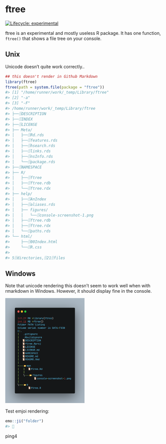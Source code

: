 
<!-- README.md is generated from README.Rmd. Please edit that file -->

# ftree

<!-- badges: start -->

[![Lifecycle:
experimental](https://img.shields.io/badge/lifecycle-experimental-orange.svg)](https://lifecycle.r-lib.org/articles/stages.html#experimental)
<!-- badges: end -->

ftree is an experimental and mostly useless R package. It has one
function, `ftree()` that shows a file tree on your console.

## Unix

Unicode doesn’t quite work correctly..

``` r
## this doesn't render in Github Markdown
library(ftree)
ftree(path = system.file(package = "ftree"))
#> [1] "/home/runner/work/_temp/Library/ftree"
#> [2] "-a"                                   
#> [3] "-F"                                   
#> /home/runner/work/_temp/Library/ftree
#> ├──🗄DESCRIPTION
#> ├──🗄INDEX
#> ├──🗄LICENSE
#> ├── Meta/
#> │   ├──🗄Rd.rds
#> │   ├──🗄features.rds
#> │   ├──🗄hsearch.rds
#> │   ├──🗄links.rds
#> │   ├──🗄nsInfo.rds
#> │   └──🗄package.rds
#> ├──🗄NAMESPACE
#> ├── R/
#> │   ├──🗄ftree
#> │   ├──🗄ftree.rdb
#> │   └──🗄ftree.rdx
#> ├── help/
#> │   ├──🗄AnIndex
#> │   ├──🗄aliases.rds
#> │   ├── figures/
#> │   │   └──🗄console-screenshot-1.png
#> │   ├──🗄ftree.rdb
#> │   ├──🗄ftree.rdx
#> │   └──🗄paths.rds
#> └── html/
#>     ├──🗄00Index.html
#>     └──🗄R.css
#> 
#> 5🗄directories,🗄21🗄files
```

## Windows

Note that unicode rendering this doesn’t seem to work well when with
rmarkdown in Windows. However, it should display fine in the console.

<img src="man/figures/console-screenshot-1.png" width="50%" />

Test emjoi rendering:

``` r
emo::ji("folder")
#> 📂
```

ping4
